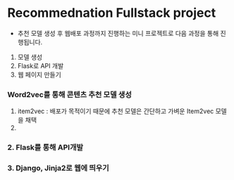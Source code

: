 # Recommednation Fullstack project
* 추천 모델 생성 후 웹배포 과정까지 진행하는 미니 프로젝트로 다음 과정을 통해 진행됩니다.
1) 모델 생성
2) Flask로 API 개발
3) 웹 페이지 만들기
### Word2vec를 통해 콘텐츠 추천 모델 생성
1) item2vec : 배포가 목적이기 때문에 추천 모델은 간단하고 가벼운 Item2vec 모델을 채택
2)  
### 2. Flask를 통해 API개발
### 3. Django, Jinja2로 웹에 띄우기
